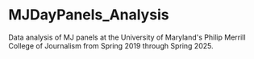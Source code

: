 # MJDayPanels_Analysis
Data analysis of MJ panels at the University of Maryland's Philip Merrill College of Journalism from Spring 2019 through Spring 2025.

